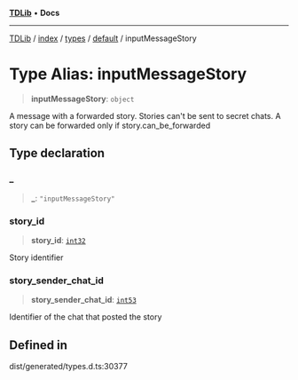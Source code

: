 [**TDLib**](../../../../../../README.md) • **Docs**

***

[TDLib](../../../../../../modules.md) / [index](../../../../../README.md) / [types](../../../README.md) / [default](../README.md) / inputMessageStory

# Type Alias: inputMessageStory

> **inputMessageStory**: `object`

A message with a forwarded story. Stories can't be sent to secret chats. A story can be forwarded only if story.can_be_forwarded

## Type declaration

### \_

> **\_**: `"inputMessageStory"`

### story\_id

> **story\_id**: [`int32`](int32-1.md)

Story identifier

### story\_sender\_chat\_id

> **story\_sender\_chat\_id**: [`int53`](int53-1.md)

Identifier of the chat that posted the story

## Defined in

dist/generated/types.d.ts:30377
